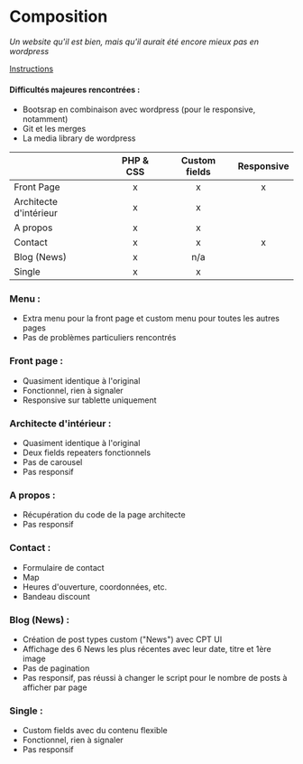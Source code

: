 # Composition
*Un website qu'il est bien, mais qu'il aurait été encore mieux pas en wordpress*

[Instructions](https://github.com/becodeorg/LIE-Jepsen-2.14/tree/master/02-the-hill/03-wordpress/projet)

#### Difficultés majeures rencontrées : 
- Bootsrap en combinaison avec wordpress (pour le responsive, notamment)
- Git et les merges 
- La media library de wordpress


|    | PHP & CSS | Custom fields | Responsive |
|----------|:-------------:|:------:|:------:|
| Front Page | x | x | x |
| Architecte d'intérieur | x | x |  |
| A propos | x | x |  |
| Contact | x | x | x |
| Blog (News) | x | n/a |  |
| Single | x | x |  |

### Menu :
- Extra menu pour la front page et custom menu pour toutes les autres pages
- Pas de problèmes particuliers rencontrés

### Front page :
- Quasiment identique à l'original
- Fonctionnel, rien à signaler
- Responsive sur tablette uniquement

### Architecte d'intérieur :
- Quasiment identique à l'original
- Deux fields repeaters fonctionnels
- Pas de carousel
- Pas responsif

### A propos :
- Récupération du code de la page architecte
- Pas responsif

### Contact :
- Formulaire de contact
- Map
- Heures d'ouverture, coordonnées, etc.
- Bandeau discount

### Blog (News) :
- Création de post types custom ("News") avec CPT UI
- Affichage des 6 News les plus récentes avec leur date, titre et 1ère image
- Pas de pagination
- Pas responsif, pas réussi à changer le script pour le nombre de posts à afficher par page

### Single :
- Custom fields avec du contenu flexible
- Fonctionnel, rien à signaler
- Pas responsif

